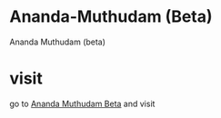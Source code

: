 # Ananda-Muthudam (Beta)
Ananda Muthudam (beta)

# visit

go to [Ananda Muthudam Beta](https://anandamuthudam-beta.netlify.app/) and visit
